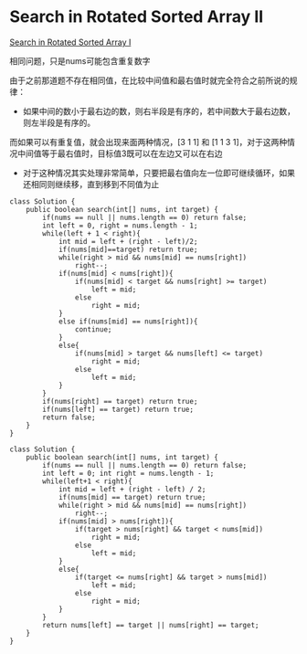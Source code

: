# Search in Rotated Sorted Array II

[Search in Rotated Sorted Array I](https://github.com/ZequnSong/Leetcode/blob/master/Leetcode/033SearchinRotatedSortedArray.md)

相同问题，只是nums可能包含重复数字

由于之前那道题不存在相同值，在比较中间值和最右值时就完全符合之前所说的规律：

* 如果中间的数小于最右边的数，则右半段是有序的，若中间数大于最右边数，则左半段是有序的。

而如果可以有重复值，就会出现来面两种情况，[3 1 1] 和 [1 1 3 1]，对于这两种情况中间值等于最右值时，目标值3既可以在左边又可以在右边

* 对于这种情况其实处理非常简单，只要把最右值向左一位即可继续循环，如果还相同则继续移，直到移到不同值为止

```
class Solution {
    public boolean search(int[] nums, int target) {
        if(nums == null || nums.length == 0) return false;
        int left = 0, right = nums.length - 1;
        while(left + 1 < right){
            int mid = left + (right - left)/2;
            if(nums[mid]==target) return true;
            while(right > mid && nums[mid] == nums[right]) 
                right--;
            if(nums[mid] < nums[right]){
                if(nums[mid] < target && nums[right] >= target)
                    left = mid;
                else
                    right = mid;
            }
            else if(nums[mid] == nums[right]){
                continue;
            }
            else{
                if(nums[mid] > target && nums[left] <= target)
                    right = mid;
                else
                    left = mid;
            }
        }
        if(nums[right] == target) return true;
        if(nums[left] == target) return true;
        return false;
    }
}
```

```
class Solution {
    public boolean search(int[] nums, int target) {
        if(nums == null || nums.length == 0) return false;    
        int left = 0; int right = nums.length - 1;       
        while(left+1 < right){
            int mid = left + (right - left) / 2;
            if(nums[mid] == target) return true;
            while(right > mid && nums[mid] == nums[right]) 
                right--;          
            if(nums[mid] > nums[right]){
                if(target > nums[right] && target < nums[mid])
                    right = mid;
                else
                    left = mid;
            }
            else{
                if(target <= nums[right] && target > nums[mid])
                    left = mid;
                else
                    right = mid;
            }
        }        
        return nums[left] == target || nums[right] == target;
    } 
}
```

